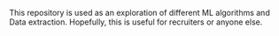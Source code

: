 This repository is used as an exploration of different ML algorithms and Data extraction. Hopefully, this is useful for recruiters or anyone else. 

